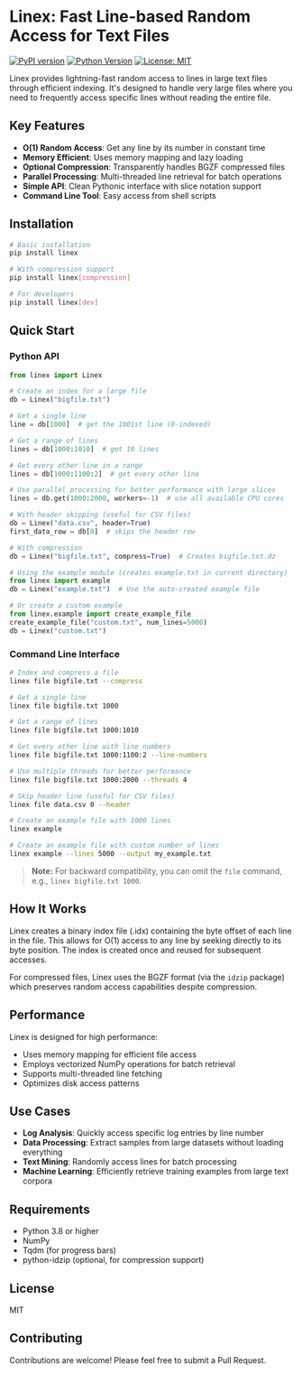 # Linex: Fast Line-based Random Access for Text Files

[![PyPI version](https://badge.fury.io/py/linex.svg)](https://badge.fury.io/py/linex)
[![Python Version](https://img.shields.io/pypi/pyversions/linex.svg)](https://pypi.org/project/linex/)
[![License: MIT](https://img.shields.io/badge/License-MIT-yellow.svg)](https://opensource.org/licenses/MIT)

Linex provides lightning-fast random access to lines in large text files through efficient indexing. It's designed to handle very large files where you need to frequently access specific lines without reading the entire file.

## Key Features

- **O(1) Random Access**: Get any line by its number in constant time
- **Memory Efficient**: Uses memory mapping and lazy loading
- **Optional Compression**: Transparently handles BGZF compressed files
- **Parallel Processing**: Multi-threaded line retrieval for batch operations
- **Simple API**: Clean Pythonic interface with slice notation support
- **Command Line Tool**: Easy access from shell scripts

## Installation

```bash
# Basic installation
pip install linex

# With compression support
pip install linex[compression]

# For developers
pip install linex[dev]
```

## Quick Start

### Python API

```python
from linex import Linex

# Create an index for a large file
db = Linex("bigfile.txt")

# Get a single line
line = db[1000]  # get the 1001st line (0-indexed)

# Get a range of lines
lines = db[1000:1010]  # get 10 lines

# Get every other line in a range
lines = db[1000:1100:2]  # get every other line

# Use parallel processing for better performance with large slices
lines = db.get(1000:2000, workers=-1)  # use all available CPU cores

# With header skipping (useful for CSV files)
db = Linex("data.csv", header=True)
first_data_row = db[0]  # skips the header row

# With compression
db = Linex("bigfile.txt", compress=True)  # Creates bigfile.txt.dz

# Using the example module (creates example.txt in current directory)
from linex import example
db = Linex("example.txt")  # Use the auto-created example file

# Or create a custom example
from linex.example import create_example_file
create_example_file("custom.txt", num_lines=5000)
db = Linex("custom.txt")
```

### Command Line Interface

```bash
# Index and compress a file
linex file bigfile.txt --compress

# Get a single line
linex file bigfile.txt 1000

# Get a range of lines
linex file bigfile.txt 1000:1010

# Get every other line with line numbers
linex file bigfile.txt 1000:1100:2 --line-numbers

# Use multiple threads for better performance
linex file bigfile.txt 1000:2000 --threads 4

# Skip header line (useful for CSV files)
linex file data.csv 0 --header

# Create an example file with 1000 lines
linex example

# Create an example file with custom number of lines
linex example --lines 5000 --output my_example.txt
```

> **Note:** For backward compatibility, you can omit the `file` command, e.g., `linex bigfile.txt 1000`.

## How It Works

Linex creates a binary index file (.idx) containing the byte offset of each line in the file. This allows for O(1) access to any line by seeking directly to its byte position. The index is created once and reused for subsequent accesses.

For compressed files, Linex uses the BGZF format (via the `idzip` package) which preserves random access capabilities despite compression.

## Performance

Linex is designed for high performance:

- Uses memory mapping for efficient file access
- Employs vectorized NumPy operations for batch retrieval
- Supports multi-threaded line fetching
- Optimizes disk access patterns

## Use Cases

- **Log Analysis**: Quickly access specific log entries by line number
- **Data Processing**: Extract samples from large datasets without loading everything
- **Text Mining**: Randomly access lines for batch processing
- **Machine Learning**: Efficiently retrieve training examples from large text corpora

## Requirements

- Python 3.8 or higher
- NumPy
- Tqdm (for progress bars)
- python-idzip (optional, for compression support)

## License

MIT

## Contributing

Contributions are welcome! Please feel free to submit a Pull Request.